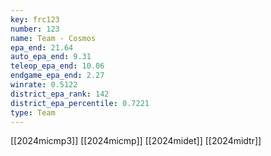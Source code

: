 ```yaml
---
key: frc123
number: 123
name: Team - Cosmos
epa_end: 21.64
auto_epa_end: 9.31
teleop_epa_end: 10.06
endgame_epa_end: 2.27
winrate: 0.5122
district_epa_rank: 142
district_epa_percentile: 0.7221
type: Team
---
```

[[2024micmp3]]
[[2024micmp]]
[[2024midet]]
[[2024midtr]]
